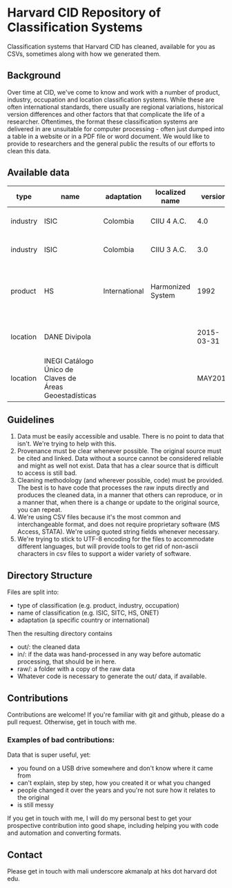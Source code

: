 # Harvard CID Repository of Classification Systems

Classification systems that Harvard CID has cleaned, available for you as CSVs, sometimes along with how we generated them.

## Background

Over time at CID, we've come to know and work with a number of product, industry, occupation and location classification systems. While these are often international standards, there usually are regional variations, historical version differences and other factors that that complicate the life of a researcher. Oftentimes, the format these classification systems are delivered in are unsuitable for computer processing - often just dumped into a table in a website or in a PDF file or word document. We would like to provide to researchers and the general public the results of our efforts to clean this data.

## Available data

type|name|adaptation|localized name|version|description|link
----|----|----------|--------------|-------|-----------|----
industry|ISIC|Colombia|CIIU 4 A.C.|4.0|ISIC 4.0, colombian version.|[here](industry/ISIC/Colombia)
industry|ISIC|Colombia|CIIU 3 A.C.|3.0|ISIC 3.0, colombian version.|[here](industry/ISIC/Colombia)
product|HS|International|Harmonized System|1992|Harmonized system, as used by the Atlas of Economic Complexity.|[here](product/HS/Atlas)
location|DANE Divipola |||2015-03-31|Colombian administrative regions, from DANE.|[here](location/Colombia/DANE)
location|INEGI Catálogo Único de Claves de Áreas Geoestadísticas |||MAY2015|Mexican administrative regions, from INEGI.|[here](location/Mexico/INEGI)

## Guidelines

1. Data must be easily accessible and usable. There is no point to data that isn't. We're trying to help with this.
2. Provenance must be clear whenever possible. The original source must be cited and linked. Data without a source cannot be considered reliable and might as well not exist. Data that has a clear source that is difficult to access is still bad. 
3. Cleaning methodology (and wherever possible, code) must be provided. The best is to have code that processes the raw inputs directly and produces the cleaned data, in a manner that others can reproduce, or in a manner that, when there is a change or update to the original source, you can repeat.
4. We're using CSV files because it's the most common and interchangeable format, and does not require proprietary software (MS Access, STATA). We're using quoted string fields whenever necessary.
5. We're trying to stick to UTF-8 encoding for the files to accommodate different languages, but will provide tools to get rid of non-ascii characters in csv files to support a wider variety of software.

## Directory Structure

Files are split into:
- type of classification (e.g. product, industry, occupation)
- name of classification (e.g. ISIC, SITC, HS, ONET)
- adaptation (a specific country or international)

Then the resulting directory contains
- out/: the cleaned data
- in/: if the data was hand-processed in any way before automatic processing, that should be in here.
- raw/: a folder with a copy of the raw data
- Whatever code is necessary to generate the out/ data, if available.

## Contributions

Contributions are welcome! If you're familiar with git and github, please do a pull request. Otherwise, get in touch with me.

### Examples of bad contributions:

Data that is super useful, yet:
- you found on a USB drive somewhere and don't know where it came from
- can't explain, step by step, how you created it or what you changed
- people changed it over the years and you're not sure how it relates to the original
- is still messy

If you get in touch with me, I will do my personal best to get your prospective contribution into good shape, including helping you with code and automation and converting formats.

## Contact

Please get in touch with mali underscore akmanalp at hks dot harvard dot edu.
